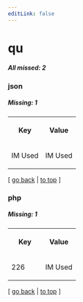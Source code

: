 ```yaml
---
editLink: false
---
```


# qu

##### All missed: 2


### json

##### Missing: 1

<table width="100%">
<tr><th width="50%">

Key

</th><th width="50%">

Value

</th></tr>
<tr><td width="50%">

IM Used

</td><td width="50%">

IM Used

</td></tr>
</table>

[ [go back](../status.md) | [to top](#) ]



### php

##### Missing: 1

<table width="100%">
<tr><th width="50%">

Key

</th><th width="50%">

Value

</th></tr>
<tr><td width="50%">

226

</td><td width="50%">

IM Used

</td></tr>
</table>

[ [go back](../status.md) | [to top](#) ]

